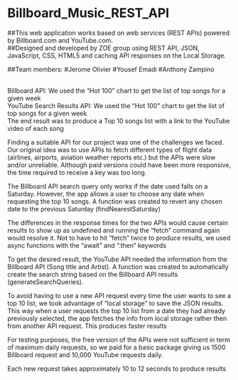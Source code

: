 # Billboard_Music_REST_API

##This web application works based on web services (REST APIs) powered by Billboard.com and YouTube.com. <br/>
##Designed and developed by ZOE group using REST API, JSON, JavaScript, CSS, HTML5 and caching API responses on the Local Storage. <br/>

##Team members:
#Jerome Olivier
#Yousef Emadi
#Anthony Zampino

<br/>
Billboard API: We used the “Hot 100” chart to get the list of top songs for a given week <br/>
YouTube Search Results API: We used the “Hot 100” chart to get the list of top songs for a given week <br/>
The end result was to produce a Top 10 songs list with a link to the YouTube video of each song <br/>

Finding a suitable API for our project was one of the challenges we faced. Our original idea was to use APIs to fetch different types of flight data (airlines, airports, aviation weather reports etc.) but the APIs were slow and/or unreliable. Although paid versions could have been more responsive, the time required to receive a key was too long. <br/>


The Billboard API search query only works if the date used falls on a Saturday. However, the app allows a user to choose any date when requesting the top 10 songs. A function was created to revert any chosen date to the previous Saturday (findNearestSaturday) <br/>

The differences in the response times for the two APIs would cause certain results to show up as undefined and running the “fetch” command again would resolve it. Not to have to hit “fetch” twice to produce results, we used async functions with the “await” and “.then” keywords <br/>

To get the desired result, the YouTube API needed the information from the Billboard API (Song title and Artist). A function was created to automatically create the search string based on the Billboard API results (generateSearchQueries). <br/>

To avoid having to use a new API request every time the user wants to see a top 10 list, we took advantage of “local storage” to save the JSON results. This way when a user requests the top 10 list from a date they had already previously selected, the app fetches the info from local storage rather then from another API request. This produces faster results  <br/>

For testing purposes, the free version of the APIs were not sufficient in term of maximum daily requests, so we paid for a basic package giving us 1500 Billboard request and 10,000 YouTube requests daily.  <br/>

Each new request takes approximately 10 to 12 seconds to produce results  <br/>






